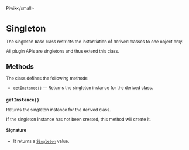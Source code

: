 <small>Piwik\</small>

Singleton
=========

The singleton base class restricts the instantiation of derived classes to one object only.

All plugin APIs are singletons and thus extend this class.

Methods
-------

The class defines the following methods:

- [`getInstance()`](#getinstance) &mdash; Returns the singleton instance for the derived class.

<a name="getinstance" id="getinstance"></a>
<a name="getInstance" id="getInstance"></a>
### `getInstance() `
Returns the singleton instance for the derived class.

If the singleton instance
has not been created, this method will create it.

#### Signature

- It returns a [`Singleton`](../Piwik/Singleton.md) value.

